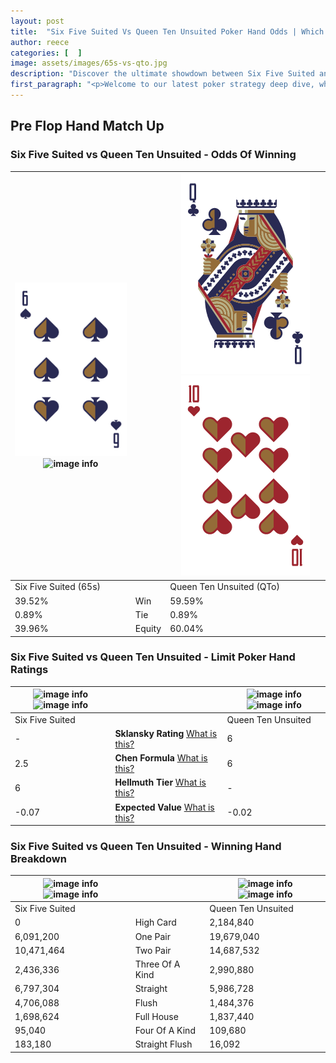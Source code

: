 ```yaml
---
layout: post
title:  "Six Five Suited Vs Queen Ten Unsuited Poker Hand Odds | Which Is The Better Hand In Poker? A Complete Guide"
author: reece
categories: [  ]
image: assets/images/65s-vs-qto.jpg
description: "Discover the ultimate showdown between Six Five Suited and Queen Ten Unsuited in poker! Uncover the odds, strategies, and scenarios where one hand triumphs over the other. Get ready to up your poker game with this thrilling analysis."
first_paragraph: "<p>Welcome to our latest poker strategy deep dive, where we're pitting two distinct hands against each other in a high-stakes showdown: Six Five Suited vs Queen Ten Unsuited.</p><p>In the dynamic world of poker, every decision counts, and knowing which hand holds the upper hand is key to your success at the table.</p><p>In this article, we'll dissect these two hands, explore the scenarios where one dominates the other, and equip you with the knowledge to make strategic choices that can tip the odds in your favor.</p><p>Get ready to unravel the intriguing dynamics of these poker hands and elevate your game to new heights.</p>"
---
```




[comment]: # (sp0)

## Pre Flop Hand Match Up

<div class="table hand-ratings" markdown="1"> 



### Six Five Suited vs Queen Ten Unsuited - Odds Of Winning


    
| ![image info](assets/images/hand1/6.png) ![image info](assets/images/hand1/5s.png) |  | ![image info](assets/images/hand2/q.png) ![image info](assets/images/hand2/to.png) |
| -------- | -------- | -------- |
| Six Five Suited (65s) |  | Queen Ten Unsuited (QTo) |
| 39.52% | Win | 59.59% |
| 0.89% | Tie | 0.89% |
| 39.96% | Equity | 60.04% |




[comment]: # (sp1)



### Six Five Suited vs Queen Ten Unsuited - Limit Poker Hand Ratings


    
| ![image info](https://www.riverpairs.com/assets/images/hand1/6.png) ![image info](https://www.riverpairs.com/assets/images/hand1/5s.png) |  | ![image info](https://www.riverpairs.com/assets/images/hand2/q.png) ![image info](https://www.riverpairs.com/assets/images/hand2/to.png) |
| -------- | -------- | -------- |
| Six Five Suited |  | Queen Ten Unsuited |
| - | **Sklansky Rating** [What is this?](/sklansky-rating-explained) | 6 |
| 2.5 | **Chen Formula** [What is this?](/chen-formula-explained) | 6 |
| 6 | **Hellmuth Tier** [What is this?](/Hellmuth-tier-explained) | - |
| -0.07 | **Expected Value** [What is this?](/expected-value-explained) | -0.02 |




[comment]: # (sp2)



### Six Five Suited vs Queen Ten Unsuited - Winning Hand Breakdown


    
| ![image info](https://www.riverpairs.com/assets/images/hand1/6.png) ![image info](https://www.riverpairs.com/assets/images/hand1/5s.png) |  | ![image info](https://www.riverpairs.com/assets/images/hand2/q.png) ![image info](https://www.riverpairs.com/assets/images/hand2/to.png) |
| -------- | -------- | -------- |
| Six Five Suited |  | Queen Ten Unsuited |
| 0 | High Card | 2,184,840 |
| 6,091,200 | One Pair | 19,679,040 |
| 10,471,464 | Two Pair | 14,687,532 |
| 2,436,336 | Three Of A Kind | 2,990,880 |
| 6,797,304 | Straight | 5,986,728 |
| 4,706,088 | Flush | 1,484,376 |
| 1,698,624 | Full House | 1,837,440 |
| 95,040 | Four Of A Kind | 109,680 |
| 183,180 | Straight Flush | 16,092 |




[comment]: # (sp3)



</div>

[comment]: # (sp4)



[comment]: # (sp5)

